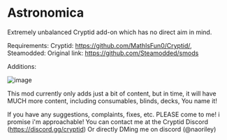 # Astronomica
Extremely unbalanced Cryptid add-on which has no direct aim in mind.

Requirements: Cryptid: https://github.com/MathIsFun0/Cryptid/, Steamodded: Original link: https://github.com/Steamodded/smods

Additions:

![image](https://github.com/user-attachments/assets/122de44d-5ac0-4b03-8f5e-db47469ef08f)

This mod currently only adds just a bit of content, but in time, it will have MUCH more content, including consumables, blinds, decks, You name it!

If you have any suggestions, complaints, fixes, etc. PLEASE come to me! i promise i'm approachable!
You can contact me at the Cryptid Discord (https://discord.gg/cryptid) Or directly DMing me on discord (@naoriley)

